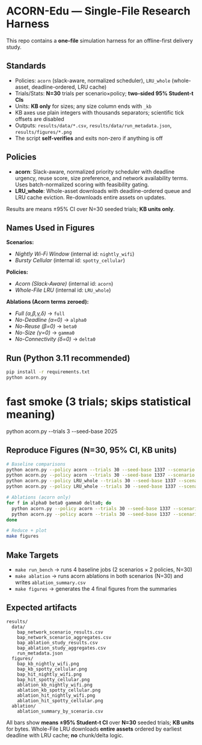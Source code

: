 # ACORN-Edu — Single-File Research Harness

This repo contains a **one-file** simulation harness for an offline-first delivery study.

## Standards
- Policies: `acorn` (slack-aware, normalized scheduler), `LRU_whole` (whole-asset, deadline-ordered, LRU cache)
- Trials/Stats: **N=30** trials per scenario×policy; **two-sided 95% Student-t CIs**
- Units: **KB only** for sizes; any size column ends with `_kb`
- KB axes use plain integers with thousands separators; scientific tick offsets are disabled
- Outputs: `results/data/*.csv`, `results/data/run_metadata.json`, `results/figures/*.png`
- The script **self-verifies** and exits non-zero if anything is off

## Policies

- **acorn**: Slack-aware, normalized priority scheduler with deadline urgency, reuse score, size preference, and network availability terms. Uses batch-normalized scoring with feasibility gating.
- **LRU_whole**: Whole-asset downloads with deadline-ordered queue and LRU cache eviction. Re-downloads entire assets on updates.

Results are means ±95% CI over N=30 seeded trials; **KB units only**.

## Names Used in Figures

**Scenarios:**
- *Nightly Wi-Fi Window* (internal id: `nightly_wifi`)
- *Bursty Cellular* (internal id: `spotty_cellular`)

**Policies:**
- *Acorn (Slack-Aware)* (internal id: `acorn`)
- *Whole-File LRU* (internal id: `LRU_whole`)

**Ablations (Acorn terms zeroed):**
- *Full (α,β,γ,δ)* → `full`
- *No-Deadline (α=0)* → `alpha0`
- *No-Reuse (β=0)* → `beta0`
- *No-Size (γ=0)* → `gamma0`
- *No-Connectivity (δ=0)* → `delta0`

## Run (Python 3.11 recommended)
```bash
pip install -r requirements.txt
python acorn.py
```

# fast smoke (3 trials; skips statistical meaning)
python acorn.py --trials 3 --seed-base 2025

## Reproduce Figures (N=30, 95% CI, KB units)

```bash
# Baseline comparisons
python acorn.py --policy acorn --trials 30 --seed-base 1337 --scenario nightly_wifi
python acorn.py --policy acorn --trials 30 --seed-base 1337 --scenario spotty_cellular
python acorn.py --policy LRU_whole --trials 30 --seed-base 1337 --scenario nightly_wifi
python acorn.py --policy LRU_whole --trials 30 --seed-base 1337 --scenario spotty_cellular

# Ablations (acorn only)
for f in alpha0 beta0 gamma0 delta0; do
  python acorn.py --policy acorn --trials 30 --seed-base 1337 --scenario nightly_wifi --$f
  python acorn.py --policy acorn --trials 30 --seed-base 1337 --scenario spotty_cellular --$f
done

# Reduce + plot
make figures
```

## Make Targets

- `make run_bench` → runs 4 baseline jobs (2 scenarios × 2 policies, N=30)
- `make ablation` → runs acorn ablations in both scenarios (N=30) and writes `ablation_summary.csv`
- `make figures` → generates the 4 final figures from the summaries

## Expected artifacts

```
results/
  data/
    bap_network_scenario_results.csv
    bap_network_scenario_aggregates.csv
    bap_ablation_study_results.csv
    bap_ablation_study_aggregates.csv
    run_metadata.json
  figures/
    bap_kb_nightly_wifi.png
    bap_kb_spotty_cellular.png
    bap_hit_nightly_wifi.png
    bap_hit_spotty_cellular.png
    ablation_kb_nightly_wifi.png
    ablation_kb_spotty_cellular.png
    ablation_hit_nightly_wifi.png
    ablation_hit_spotty_cellular.png
  ablation/
    ablation_summary_by_scenario.csv
```

All bars show **means ±95% Student-t CI** over **N=30** seeded trials; **KB units** for bytes. Whole-File LRU downloads **entire assets** ordered by earliest deadline with LRU cache; **no** chunk/delta logic.